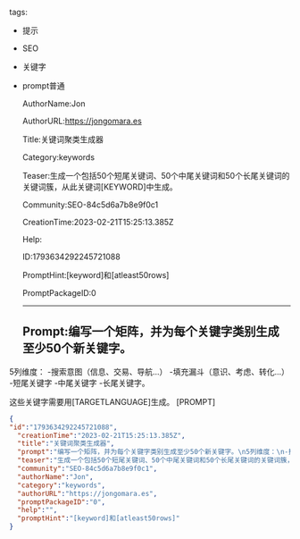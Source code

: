   tags: 
- 提示
- SEO
- 关键字
- prompt普通

  AuthorName:Jon

  AuthorURL:https://jongomara.es

  Title:关键词聚类生成器

  Category:keywords

  Teaser:生成一个包括50个短尾关键词、50个中尾关键词和50个长尾关键词的关键词簇，从此关键词[KEYWORD]中生成。

  Community:SEO-84c5d6a7b8e9f0c1

  CreationTime:2023-02-21T15:25:13.385Z

  Help:

  ID:1793634292245721088

  PromptHint:[keyword]和[atleast50rows]

  PromptPackageID:0

  ---

  ## Prompt:编写一个矩阵，并为每个关键字类别生成至少50个新关键字。
5列维度：
-搜索意图（信息、交易、导航...）
-填充漏斗（意识、考虑、转化...）
-短尾关键字
-中尾关键字
-长尾关键字。

这些关键字需要用[TARGETLANGUAGE]生成。
[PROMPT]

  ```json
  {
  "id":"1793634292245721088",
    "creationTime":"2023-02-21T15:25:13.385Z",
    "title":"关键词聚类生成器",
    "prompt":"编写一个矩阵，并为每个关键字类别生成至少50个新关键字。\n5列维度：\n-搜索意图（信息、交易、导航...）\n-填充漏斗（意识、考虑、转化...）\n-短尾关键字\n-中尾关键字\n-长尾关键字。\n\n这些关键字需要用[TARGETLANGUAGE]生成。\n[PROMPT]",
    "teaser":"生成一个包括50个短尾关键词、50个中尾关键词和50个长尾关键词的关键词簇，从此关键词[KEYWORD]中生成。",
    "community":"SEO-84c5d6a7b8e9f0c1",
    "authorName":"Jon",
    "category":"keywords",
    "authorURL":"https://jongomara.es",
    "promptPackageID":"0",
    "help":"",
    "promptHint":"[keyword]和[atleast50rows]"
  }
  ```
